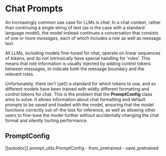 <!--Copyright 2023 The HuggingFace Team. All rights reserved.

Licensed under the Apache License, Version 2.0 (the "License"); you may not use this file except in compliance with
the License. You may obtain a copy of the License at

http://www.apache.org/licenses/LICENSE-2.0

Unless required by applicable law or agreed to in writing, software distributed under the License is distributed on
an "AS IS" BASIS, WITHOUT WARRANTIES OR CONDITIONS OF ANY KIND, either express or implied. See the License for the
specific language governing permissions and limitations under the License.

⚠️ Note that this file is in Markdown but contain specific syntax for our doc-builder (similar to MDX) that may not be
rendered properly in your Markdown viewer.

-->

# Chat Prompts

An increasingly common use case for LLMs is *chat*. In a chat context, rather than continuing a single string
of text (as is the case with a standard language model), the model instead continues a conversation that consists
of one or more *messages*, each of which includes a *role* as well as message text.

All LLMs, including models fine-tuned for chat, operate on linear sequences of tokens, and do not intrinsically
have special handling for 'roles'. This means that role information is usually injected by adding control tokens
between messages, to indicate both the message boundary and the relevant roles.

Unfortunately, there isn't (yet!) a standard for which tokens to use, and so different models have been trained
with wildly different formatting and control tokens for chat. This is the problem that the **PromptConfig** class
aims to solve. It allows information about chat formatting and default prompts to be saved and loaded with the model,
ensuring that the model functions correctly out-of-the-box for inference, as well as allowing other users to fine-tune
the model further without accidentally changing the chat format and silently hurting performance.

## PromptConfig

[[autodoc]] prompt_utils.PromptConfig
	- from_pretrained
	- save_pretrained

